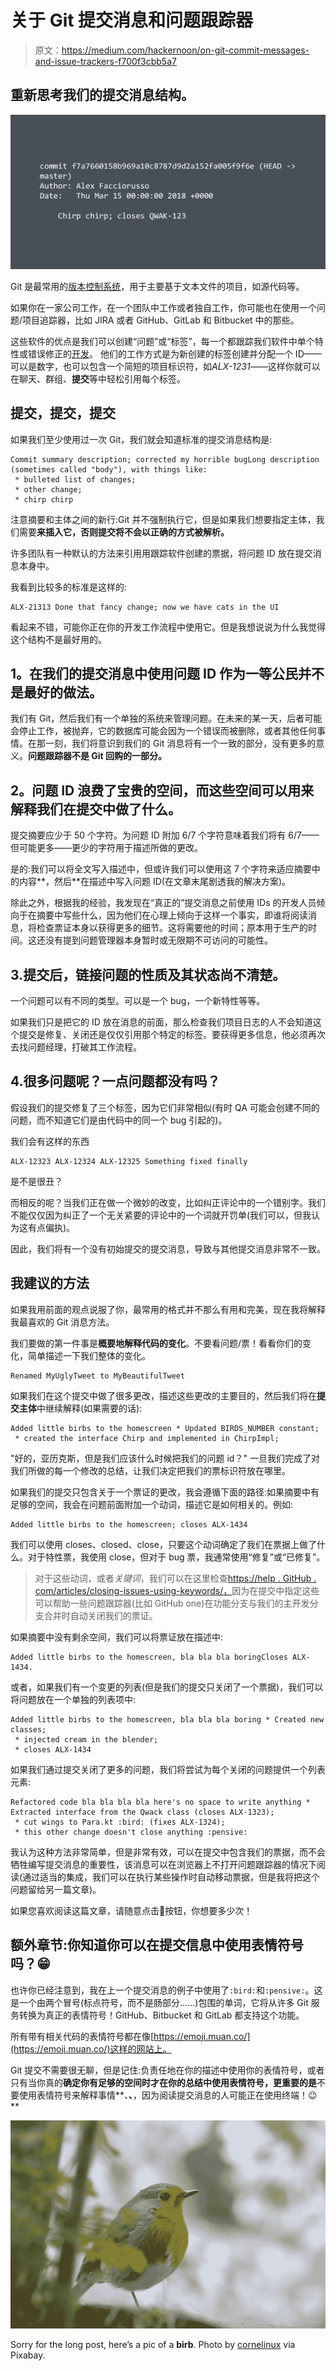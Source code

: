 # 关于 Git 提交消息和问题跟踪器

> 原文：<https://medium.com/hackernoon/on-git-commit-messages-and-issue-trackers-f700f3cbb5a7>

## 重新思考我们的提交消息结构。

![](img/a41401ec134025d37f5d81e8ee3dd333.png)

Git 是最常用的[版本控制系统](https://en.wikipedia.org/wiki/Version_control)，用于主要基于文本文件的项目，如源代码等。

如果你在一家公司工作，在一个团队中工作或者独自工作，你可能也在使用一个问题/项目追踪器，比如 JIRA 或者 GitHub、GitLab 和 Bitbucket 中的那些。

这些软件的优点是我们可以创建“问题”或“标签”，每一个都跟踪我们软件中单个特性或错误修正的[开发](https://hackernoon.com/tagged/development)。
他们的工作方式是为新创建的标签创建并分配一个 ID——可以是数字，也可以包含一个简短的项目标识符，如*ALX-1231*——这样你就可以在聊天、群组、**提交**等中轻松引用每个标签。

## 提交，提交，提交

如果我们至少使用过一次 Git，我们就会知道标准的提交消息结构是:

```
Commit summary description; corrected my horrible bugLong description (sometimes called "body"), with things like:
 * bulleted list of changes;
 * other change;
 * chirp chirp
```

注意摘要和主体之间的新行:Git 并不强制执行它，但是如果我们想要指定主体，我们需要**来插入它，否则提交将不会以正确的方式被解析。**

许多团队有一种默认的方法来引用用跟踪软件创建的票据，将问题 ID 放在提交消息本身中。

我看到比较多的标准是这样的:

```
ALX-21313 Done that fancy change; now we have cats in the UI
```

看起来不错，可能你正在你的开发工作流程中使用它。但是我想说说为什么我觉得这个结构不是最好用的。

## **1。在我们的提交消息中使用问题 ID 作为一等公民并不是最好的做法。**

我们有 Git，然后我们有一个单独的系统来管理问题。在未来的某一天，后者可能会停止工作，被抛弃，它的数据库可能会因为一个错误而被删除，或者其他任何事情。在那一刻，我们将意识到我们的 Git 消息将有一个一致的部分，没有更多的意义。**问题跟踪器不是 Git 回购的一部分。**

## **2。问题 ID 浪费了宝贵的空间，而这些空间可以用来解释我们在提交中做了什么。**

提交摘要应少于 50 个字符。为问题 ID 附加 6/7 个字符意味着我们将有 6/7——但可能更多——更少的字符用于描述所做的更改。

是的:我们可以将全文写入描述中，但或许我们可以使用这 7 个字符来适应摘要中的内容**，然后**在描述中写入问题 ID(在文章末尾剧透我的解决方案)。

除此之外，根据我的经验，我发现在“真正的”提交消息之前使用 IDs 的开发人员倾向于在摘要中写些什么，因为他们在心理上倾向于这样一个事实，即谁将阅读消息，将检查票证本身以获得更多的细节。这将需要他的时间；原本用于生产的时间。这还没有提到问题管理器本身暂时或无限期不可访问的可能性。

## 3.提交后，链接问题的性质及其状态尚不清楚。

一个问题可以有不同的类型。可以是一个 bug，一个新特性等等。

如果我们只是把它的 ID 放在消息的前面，那么检查我们项目日志的人不会知道这个提交是修复、关闭还是仅仅引用那个特定的标签。要获得更多信息，他必须再次去找问题经理，打破其工作流程。

## 4.很多问题呢？一点问题都没有吗？

假设我们的提交修复了三个标签，因为它们非常相似(有时 QA 可能会创建不同的问题，而不知道它们是由代码中的同一个 bug 引起的)。

我们会有这样的东西

```
ALX-12323 ALX-12324 ALX-12325 Something fixed finally
```

是不是很丑？

而相反的呢？当我们正在做一个微妙的改变，比如纠正评论中的一个错别字。我们不能仅仅因为纠正了一个无关紧要的评论中的一个词就开罚单(我们可以，但我认为这有点偏执)。

因此，我们将有一个没有初始提交的提交消息，导致与其他提交消息非常不一致。

## 我建议的方法

如果我用前面的观点说服了你，最常用的格式并不那么有用和完美，现在我将解释我最喜欢的 Git 消息方法。

我们要做的第一件事是**概要地解释代码的变化**。不要看问题/票！看看你们的变化，简单描述一下我们整体的变化。

```
Renamed MyUglyTweet to MyBeautifulTweet
```

如果我们在这个提交中做了很多更改，描述这些更改的主要目的，然后我们将在**提交主体**中继续解释(如果需要的话):

```
Added little birbs to the homescreen * Updated BIRDS_NUMBER constant;
 * created the interface Chirp and implemented in ChirpImpl;
```

"好的，亚历克斯，但是我们应该什么时候把我们的问题 id？"
一旦我们完成了对我们所做的每一个修改的总结，让我们决定把我们的票标识符放在哪里。

如果我们的提交只包含关于一个票证的更改，我会遵循下面的路径:如果摘要中有足够的空间，我会在问题前面附加一个动词，描述它是如何相关的。例如:

```
Added little birbs to the homescreen; closes ALX-1434
```

我们可以使用 closes、closed、close，只要这个动词确定了我们在票据上做了什么。对于特性票，我使用 close，但对于 bug 票，我通常使用“修复”或“已修复”。

> 对于这些动词，或者*关键词*，我们可以在这里检查[https://help . GitHub . com/articles/closing-issues-using-keywords/，](https://help.github.com/articles/closing-issues-using-keywords/)因为在提交中指定这些可以帮助一些问题跟踪器(比如 GitHub one)在功能分支与我们的主开发分支合并时自动关闭我们的票证。

如果摘要中没有剩余空间，我们可以将票证放在描述中:

```
Added little birbs to the homescreen, bla bla bla boringCloses ALX-1434.
```

或者，如果我们有一个变更的列表(但是我们的提交只关闭了一个票据)，我们可以将问题放在一个单独的列表项中:

```
Added little birbs to the homescreen, bla bla bla boring * Created new classes;
 * injected cream in the blender;
 * closes ALX-1434
```

如果我们通过提交关闭了更多的问题，我们将尝试为每个关闭的问题提供一个列表元素:

```
Refactored code bla bla bla bla here's no space to write anything * Extracted interface from the Qwack class (closes ALX-1323);
 * cut wings to Para.kt :bird: (fixes ALX-1324);
 * this other change doesn't close anything :pensive:
```

我认为这种方法非常简单，但是非常有效，可以在提交中包含我们的票据，而不会牺牲编写提交消息的重要性，该消息可以在浏览器上不打开问题跟踪器的情况下阅读(通过适当的集成，我们可以在执行某些操作时自动移动票据，但是我将把这个问题留给另一篇文章)。

如果您喜欢阅读这篇文章，请随意点击👏按钮，你想要多少次！

## 额外章节:你知道你可以在提交信息中使用表情符号吗？😁

也许你已经注意到，我在上一个提交消息的例子中使用了`:bird:`和`:pensive:`。这是一个由两个冒号(标点符号，而不是肠部分……)包围的单词，它将从许多 Git 服务转换为真正的表情符号！GitHub、Bitbucket 和 GitLab 都支持这个功能。

所有带有相关代码的表情符号都在像[https://emoji.muan.co/](https://emoji.muan.co/)这样的网站上。

Git 提交不需要很无聊，但是记住:负责任地在你的描述中使用你的表情符号，或者只有当你真的**确定你有足够的空间时才在你的总结中使用表情符号，更重要的是**不要使用表情符号来解释事情**、**、**，因为阅读提交消息的人可能正在使用终端！😉**

![](img/23b4133f53365d64f0c793728e2617da.png)

Sorry for the long post, here’s a pic of a **birb**. Photo by [cornelinux](https://pixabay.com/en/users/cornelinux-85977/) via Pixabay.
